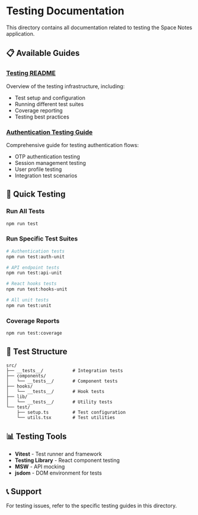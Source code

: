 # Testing Documentation

This directory contains all documentation related to testing the Space Notes application.

## 📋 Available Guides

### [Testing README](./TESTING_README.md)
Overview of the testing infrastructure, including:
- Test setup and configuration
- Running different test suites
- Coverage reporting
- Testing best practices

### [Authentication Testing Guide](./AUTHENTICATION_TESTING_GUIDE.md)
Comprehensive guide for testing authentication flows:
- OTP authentication testing
- Session management testing
- User profile testing
- Integration test scenarios

## 🧪 Quick Testing

### Run All Tests
```bash
npm run test
```

### Run Specific Test Suites
```bash
# Authentication tests
npm run test:auth-unit

# API endpoint tests
npm run test:api-unit

# React hooks tests
npm run test:hooks-unit

# All unit tests
npm run test:unit
```

### Coverage Reports
```bash
npm run test:coverage
```

## 🔧 Test Structure

```
src/
├── __tests__/           # Integration tests
├── components/
│   └── __tests__/       # Component tests
├── hooks/
│   └── __tests__/       # Hook tests
├── lib/
│   └── __tests__/       # Utility tests
└── test/
    ├── setup.ts         # Test configuration
    └── utils.tsx        # Test utilities
```

## 📊 Testing Tools

- **Vitest** - Test runner and framework
- **Testing Library** - React component testing
- **MSW** - API mocking
- **jsdom** - DOM environment for tests

## 📞 Support

For testing issues, refer to the specific testing guides in this directory.
